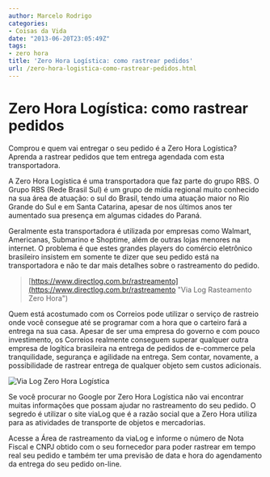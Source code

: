 ```yaml
---
author: Marcelo Rodrigo
categories:
- Coisas da Vida
date: "2013-06-20T23:05:49Z"
tags:
- zero hora
title: 'Zero Hora Logística: como rastrear pedidos'
url: /zero-hora-logistica-como-rastrear-pedidos.html
---
```

# Zero Hora Logística: como rastrear pedidos

Comprou e quem vai entregar o seu pedido é a Zero Hora Logística?  
Aprenda a rastrear pedidos que tem entrega agendada com esta transportadora.

A Zero Hora Logística é uma transportadora que faz parte do grupo RBS. O Grupo RBS (Rede Brasil Sul) é um grupo de mídia regional muito conhecido na sua área de atuação: o sul do Brasil, tendo uma atuação maior no Rio Grande do Sul e em Santa Catarina, apesar de nos últimos anos ter aumentado sua presença em algumas cidades do Paraná.

Geralmente esta transportadora é utilizada por empresas como Walmart, Americanas, Submarino e Shoptime, além de outras lojas menores na internet. O problema é que estes grandes players do comércio eletrônico brasileiro insistem em somente te dizer que seu pedido está na transportadora e não te dar mais detalhes sobre o rastreamento do pedido.

> [https://www.directlog.com.br/rastreamento](https://www.directlog.com.br/rastreamento "Via Log Rasteamento Zero Hora")

Quem está acostumado com os Correios pode utilizar o serviço de rastreio onde você consegue até se programar com a hora que o carteiro fará a entrega na sua casa. Apesar de ser uma empresa do governo e com pouco investimento, os Correios realmente conseguem superar qualquer outra empresa de logítica brasileira na entrega de pedidos de e-commerce pela tranquilidade, segurança e agilidade na entrega. Sem contar, novamente, a possibilidade de rastrear entrega de qualquer objeto sem custos adicionais.

![Via Log Zero Hora Logística](/images/2014/05/site-via-log-zero-hora.webp)

Se você procurar no Google por Zero Hora Logística não vai encontrar muitas informações que possam ajudar no rastreamento do seu pedido. O segredo é utilizar o site viaLog que é a razão social que a Zero Hora utiliza para as atividades de transporte de objetos e mercadorias.

Acesse a Área de rastreamento da viaLog e informe o número de Nota Fiscal e CNPJ obtido com o seu fornecedor para poder rastrear em tempo real seu pedido e também ter uma previsão de data e hora do agendamento da entrega do seu pedido on-line.